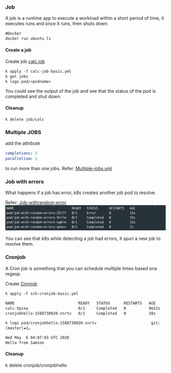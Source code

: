 ### Job
A job is a runtime app to execute a workload within a short period of time, it executes runs and once it runs, then shuts down

```shell script
#Docker
docker run ubuntu ls
```

#### Create a job
Create job [calc job](calc-job-basic.yml)

```shell script
k apply -f calc-job-basic.yml
k get jobs
k logs pod/<podname>
```

You could see the output of the job and see that the status of the pod is completed and shut down.

#### Cleanup
```shell script
k delete job/calc
```

### Multiple JOBS
add the attribute
```yaml
completions: 3 
parallelism: 3
```
to run more than one jobs.
Refer: [Multiple-jobs.yml](multiple-jobs.yml)

### Job with errors
What happens if a job has error, k8s creates another job pod to resolve. 

Refer: [Job-withrandom-error](jobs-with-error.yml)
![](.readme_images/3994fd2d.png)

You can see that k8s while detecting a job had errors, it spun a new job to resolve them. 

### Cronjob
A Cron job is something that you can schedule multiple times based ona  regexp. 

Create [Cronjob](sch-cronjob-basic.yml)

```shell script
k apply -f sch-cronjob-basic.yml
```

```text
NAME                            READY   STATUS      RESTARTS   AGE
calc-5psxw                      0/1     Completed   0          9m22s
cronjobhello-1588738020-znrtv   0/1     Completed   0          38s
```

```shell script
k logs pod/cronjobhello-1588738020-znrtv                        git:(master|✚1…
```
```text
Wed May  6 04:07:03 UTC 2020
Hello from Samson
```

#### Cleanup
k delete cronjob/cronjobhello

